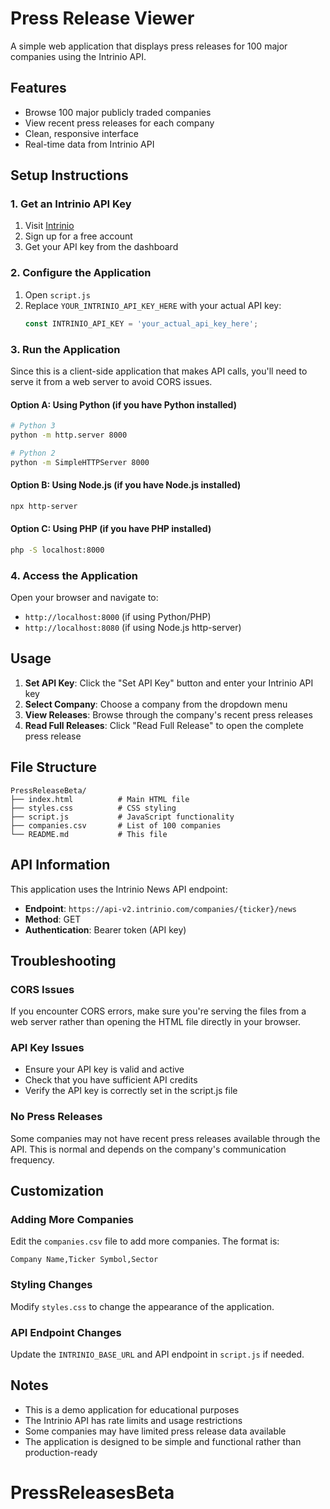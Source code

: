 # Press Release Viewer

A simple web application that displays press releases for 100 major companies using the Intrinio API.

## Features

- Browse 100 major publicly traded companies
- View recent press releases for each company
- Clean, responsive interface
- Real-time data from Intrinio API

## Setup Instructions

### 1. Get an Intrinio API Key

1. Visit [Intrinio](https://intrinio.com/)
2. Sign up for a free account
3. Get your API key from the dashboard

### 2. Configure the Application

1. Open `script.js`
2. Replace `YOUR_INTRINIO_API_KEY_HERE` with your actual API key:
   ```javascript
   const INTRINIO_API_KEY = 'your_actual_api_key_here';
   ```

### 3. Run the Application

Since this is a client-side application that makes API calls, you'll need to serve it from a web server to avoid CORS issues.

#### Option A: Using Python (if you have Python installed)
```bash
# Python 3
python -m http.server 8000

# Python 2
python -m SimpleHTTPServer 8000
```

#### Option B: Using Node.js (if you have Node.js installed)
```bash
npx http-server
```

#### Option C: Using PHP (if you have PHP installed)
```bash
php -S localhost:8000
```

### 4. Access the Application

Open your browser and navigate to:
- `http://localhost:8000` (if using Python/PHP)
- `http://localhost:8080` (if using Node.js http-server)

## Usage

1. **Set API Key**: Click the "Set API Key" button and enter your Intrinio API key
2. **Select Company**: Choose a company from the dropdown menu
3. **View Releases**: Browse through the company's recent press releases
4. **Read Full Releases**: Click "Read Full Release" to open the complete press release

## File Structure

```
PressReleaseBeta/
├── index.html          # Main HTML file
├── styles.css          # CSS styling
├── script.js           # JavaScript functionality
├── companies.csv       # List of 100 companies
└── README.md           # This file
```

## API Information

This application uses the Intrinio News API endpoint:
- **Endpoint**: `https://api-v2.intrinio.com/companies/{ticker}/news`
- **Method**: GET
- **Authentication**: Bearer token (API key)

## Troubleshooting

### CORS Issues
If you encounter CORS errors, make sure you're serving the files from a web server rather than opening the HTML file directly in your browser.

### API Key Issues
- Ensure your API key is valid and active
- Check that you have sufficient API credits
- Verify the API key is correctly set in the script.js file

### No Press Releases
Some companies may not have recent press releases available through the API. This is normal and depends on the company's communication frequency.

## Customization

### Adding More Companies
Edit the `companies.csv` file to add more companies. The format is:
```
Company Name,Ticker Symbol,Sector
```

### Styling Changes
Modify `styles.css` to change the appearance of the application.

### API Endpoint Changes
Update the `INTRINIO_BASE_URL` and API endpoint in `script.js` if needed.

## Notes

- This is a demo application for educational purposes
- The Intrinio API has rate limits and usage restrictions
- Some companies may have limited press release data available
- The application is designed to be simple and functional rather than production-ready
# PressReleasesBeta
